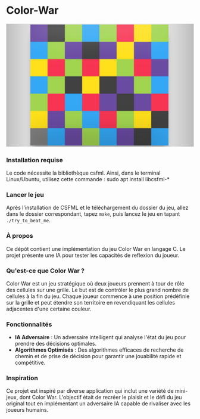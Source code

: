 # Color-War

![Capture d'écran du jeu Filler](assets/Filler-on-GamePigeon.jpg)

### Installation requise 

Le code nécessite la bibliothèque csfml. Ainsi, dans le terminal Linux/Ubuntu, utilisez cette commande :
sudo apt install libcsfml-*

### Lancer le jeu

Après l'installation de CSFML et le téléchargement du dossier du jeu, allez dans le dossier correspondant, tapez `make`, puis lancez le jeu en tapant `./try_to_beat_me`.

### À propos

Ce dépôt contient une implémentation du jeu Color War en langage C. Le projet présente une IA pour tester les capacités de reflexion du joueur.

### Qu'est-ce que Color War ?

Color War est un jeu stratégique où deux joueurs prennent à tour de rôle des cellules sur une grille. Le but est de contrôler le plus grand nombre de cellules à la fin du jeu. Chaque joueur commence à une position prédéfinie sur la grille et peut étendre son territoire en revendiquant les cellules adjacentes d'une certaine couleur.

### Fonctionnalités

- **IA Adversaire** : Un adversaire intelligent qui analyse l'état du jeu pour prendre des décisions optimales.
- **Algorithmes Optimisés** : Des algorithmes efficaces de recherche de chemin et de prise de décision pour garantir une jouabilité rapide et compétitive.

### Inspiration

Ce projet est inspiré par diverse application qui inclut une variété de mini-jeux, dont Color War. L'objectif était de recréer le plaisir et le défi du jeu original tout en implémentant un adversaire IA capable de rivaliser avec les joueurs humains.
